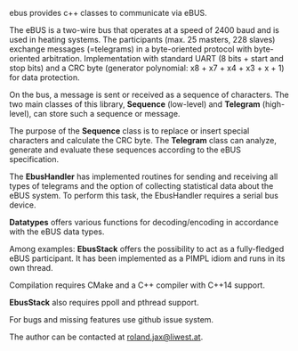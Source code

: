 ebus provides c++ classes to communicate via eBUS.

The eBUS is a two-wire bus that operates at a speed of 2400 baud and is used in heating systems. 
The participants (max. 25 masters, 228 slaves) exchange messages (=telegrams) in a byte-oriented
protocol with byte-oriented arbitration. Implementation with standard UART (8 bits + start and stop bits)
and a CRC byte (generator polynomial: x8 + x7 + x4 + x3 + x + 1) for data protection.

On the bus, a message is sent or received as a sequence of characters. The two main classes of this 
library, **Sequence** (low-level) and **Telegram** (high-level), can store such a sequence or message.

The purpose of the **Sequence** class is to replace or insert special characters and calculate the CRC byte. 
The **Telegram** class can analyze, generate and evaluate these sequences according to the eBUS specification.

The **EbusHandler** has implemented routines for sending and receiving all types of telegrams and the option 
of collecting statistical data about the eBUS system. To perform this task, the EbusHandler requires a serial 
bus device.

**Datatypes** offers various functions for decoding/encoding in accordance with the eBUS data types.


Among examples:
**EbusStack** offers the possibility to act as a fully-fledged eBUS participant. It has been implemented
as a PIMPL idiom and runs in its own thread.


Compilation requires CMake and a C++ compiler with C++14 support. 

**EbusStack** also requires ppoll and pthread support.


For bugs and missing features use github issue system.

The author can be contacted at roland.jax@liwest.at.
